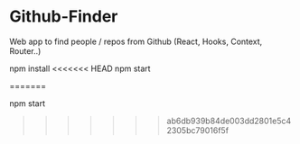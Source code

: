 # Github-Finder
Web app to find people / repos from Github (React, Hooks, Context, Router..) 

npm install
<<<<<<< HEAD
npm start

=======

npm start
>>>>>>> ab6db939b84de003dd2801e5c42305bc79016f5f

